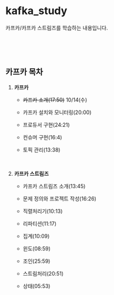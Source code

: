 # kafka_study
카프카/카프카 스트림즈를 학습하는 내용입니다.

<br><br><br>

## 카프카 목차

1. **카프카**

    - ~~카프카 소개(17:50)~~ 10/14(수)

    - 카프카 설치와 모니터링(20:00)

    - 프로듀서 구현(24:21)

    - 컨슈머 구현(16:4)

    - 토픽 관리(13:38)

<br>

2. **카프카 스트림즈**

    - 카프카 스트림즈 소개(13:45)

    - 문제 정의와 프로젝트 작성(16:26)

    - 직렬처리기(10:13)

    - 리파티션(11:17)

    - 집계(10:09)

    - 윈도(08:59)

    - 조인(25:59)

    - 스트림처리(20:51)

    - 상태(05:53)